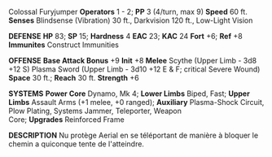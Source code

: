 Colossal Furyjumper
**Operators** 1 - 2; **PP** 3 (4/turn, max 9)
**Speed** 60 ft.
**Senses** Blindsense (Vibration) 30 ft., Darkvision 120 ft., Low-Light Vision

**DEFENSE**
**HP** 83; **SP** 15; **Hardness** 4
**EAC** 23; **KAC** 24
**Fort** +6; **Ref** +8
**Immunites** Construct Immunities

**OFFENSE**
**Base Attack Bonus** +9
**Init** +8
**Melee** Scythe (Upper Limb - 3d8 +12 S)
Plasma Sword (Upper Limb - 3d10 +12 E & F; critical Severe Wound)
**Space** 30 ft.; **Reach** 30 ft.
**Strength** +6

**SYSTEMS**
**Power Core** Dynamo, Mk 4; **Lower Limbs** Biped, Fast; **Upper Limbs** Assault Arms (+1 melee, +0 ranged); **Auxiliary** Plasma-Shock Circuit, Plow Plating, Systems Jammer, Teleporter, Weapon Core; **Upgrades** Reinforced Frame

**DESCRIPTION**
Nu protège Aerial en se téléportant de manière à bloquer le chemin a quiconque tente de l'atteindre.